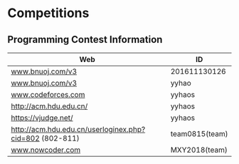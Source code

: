 # Competitions
## Programming Contest Information 


| Web	| ID |
| ------ | ------ |
| www.bnuoj.com/v3	| 201611130126 |
| www.bnuoj.com/v3	| yyhao |
| www.codeforces.com | yyhaos |  
| http://acm.hdu.edu.cn/ | yyhaos |  
| https://vjudge.net/  | yyhaos |
| http://acm.hdu.edu.cn/userloginex.php?cid=802 (802-811)  | team0815(team) |
| www.nowcoder.com	| MXY2018(team) |
